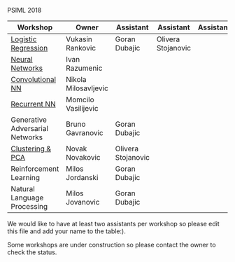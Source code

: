 PSIML 2018

|Workshop                                                                                             |Owner                | Assistant         | Assistant         | Assistant       |
|-----------------------------------------------------------------------------------------------------|---------------------|-------------------|-------------------|-----------------|
|[Logistic Regression](https://github.com/Petlja/PSIML/tree/master/workshops/LogisticRegression)      |Vukasin Rankovic     |Goran Dubajic      |Olivera Stojanovic |                 |
|[Neural Networks](https://github.com/Petlja/PSIML/tree/master/workshops/nn_backprop)                 |Ivan Razumenic       |                   |                   |                 |
|[Convolutional NN](https://github.com/Petlja/PSIML/tree/master/workshops/conv_nets)                  |Nikola Milosavljevic |                   |                   |                 |
|[Recurrent NN](https://github.com/Petlja/PSIML/tree/master/workshops/rnn)                            |Momcilo Vasilijevic  |                   |                   |                 |
|Generative Adversarial Networks                                                                      |Bruno Gavranovic     |Goran Dubajic      |                   |                 |
|[Clustering & PCA](https://github.com/Petlja/PSIML/tree/master/workshops/clustering_pca_autoencoders)|Novak Novakovic      |Olivera Stojanovic |                   |                 |
|Reinforcement Learning                                                                               |Milos Jordanski      |Goran Dubajic      |                   |                 |
|Natural Language Processing                                                                          |Milos Jovanovic      |Goran Dubajic      |                   |                 |

We would like to have at least two assistants per workshop so please edit this file and add your name to the table:).

Some workshops are under construction so please contact the owner to check the status.